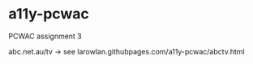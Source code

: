 a11y-pcwac
==========

PCWAC assignment 3

abc.net.au/tv -> see larowlan.githubpages.com/a11y-pcwac/abctv.html
